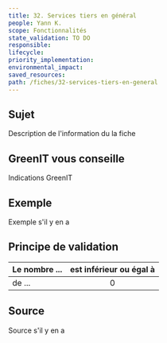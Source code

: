 ```yaml
---
title: 32. Services tiers en général
people: Yann K.
scope: Fonctionnalités
state_validation: TO DO
responsible: 
lifecycle: 
priority_implementation: 
environmental_impact: 
saved_resources: 
path: /fiches/32-services-tiers-en-general
---
```


## Sujet

Description de l'information du la fiche

## GreenIT vous conseille

Indications GreenIT

## Exemple

Exemple s'il y en a

## Principe de validation

| Le nombre ... | est inférieur ou égal à |
| ------------- | :---------------------: |
| de ...        |            0            |

## Source

Source s'il y en a

